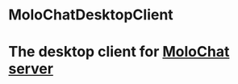 # MoloChatDesktopClient
# The desktop client for [MoloChat server](https://github.com/molobala/MoloChatServer)
